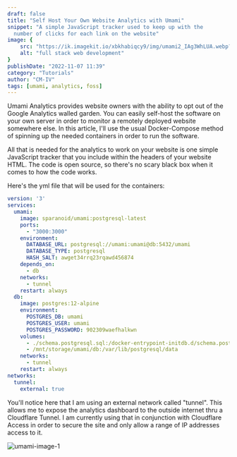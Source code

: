 ```yaml
---
draft: false
title: "Self Host Your Own Website Analytics with Umami"
snippet: "A simple JavaScript tracker used to keep up with the
  number of clicks for each link on the website"
image: {
    src: "https://ik.imagekit.io/xbkhabiqcy9/img/umami2_IAg3WhLUA.webp?updatedAt=1667840164653",
    alt: "full stack web development"
}
publishDate: "2022-11-07 11:39"
category: "Tutorials"
author: "CM-IV"
tags: [umami, analytics, foss]
---
```

U﻿mami Analytics provides website owners with the ability to opt out of the Google Analytics walled garden.  You can easily self-host the software on your own server in order to monitor a remotely deployed website somewhere else.  In this article, I'll use the usual Docker-Compose method of spinning up the needed containers in order to run the software.

A﻿ll that is needed for the analytics to work on your website is one simple JavaScript tracker that you include within the headers of your website HTML.  The code is open source, so there's no scary black box when it comes to how the code works.

H﻿ere's the yml file that will be used for the containers:

```yaml
version: '3'
services:
  umami:
    image: sparanoid/umami:postgresql-latest
    ports:
      - "3000:3000"
    environment:
      DATABASE_URL: postgresql://umami:umami@db:5432/umami
      DATABASE_TYPE: postgresql
      HASH_SALT: awget34rrq23rqawd456874
    depends_on:
      - db
    networks:
      - tunnel
    restart: always
  db:
    image: postgres:12-alpine
    environment:
      POSTGRES_DB: umami
      POSTGRES_USER: umami
      POSTGRES_PASSWORD: 902309waefhalkwn
    volumes:
      - ./schema.postgresql.sql:/docker-entrypoint-initdb.d/schema.postgresql.sql:ro
      - /mnt/storage/umami/db:/var/lib/postgresql/data
    networks:
      - tunnel
    restart: always
networks:
  tunnel:
    external: true
```

Y﻿ou'll notice here that I am using an external network called "tunnel".  This allows me to expose the analytics dashboard to the outside internet thru a Cloudflare Tunnel.  I am currently using that in conjunction with Cloudflare Access in order to secure the site and only allow a range of IP addresses access to it.

<img class="image" alt="umami-image-1" src="https://ik.imagekit.io/xbkhabiqcy9/img/umami2_IAg3WhLUA.webp?ik-sdk-version=javascript-1.4.3&updatedAt=1667840164653" width={860} height={392} />